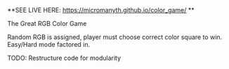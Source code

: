 **SEE LIVE HERE: https://micromanyth.github.io/color_game/ **

The Great RGB Color Game

Random RGB is assigned, player must choose correct color square to win. Easy/Hard mode factored in. 

TODO: Restructure code for modularity
